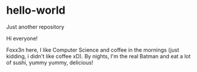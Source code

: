 # hello-world
Just another repository

Hi everyone!

Foxx3n here, I like Computer Science and coffee in the mornings (just kidding, i didn't like coffee xD).
By nights, I'm the real Batman and eat a lot of sushi, yummy yummy, delicious!
